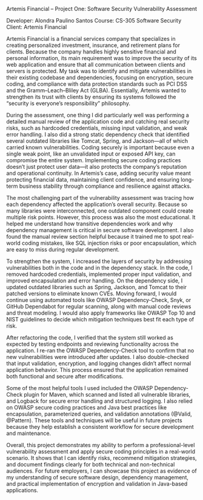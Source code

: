 Artemis Financial – Project One: Software Security Vulnerability Assessment

Developer: Alondra Paulino Santos
Course: CS-305 Software Security
Client: Artemis Financial

Artemis Financial is a financial services company that specializes in creating personalized investment, insurance, and retirement plans for clients. Because the company handles highly sensitive financial and personal information, its main requirement was to improve the security of its web application and ensure that all communication between clients and servers is protected. My task was to identify and mitigate vulnerabilities in their existing codebase and dependencies, focusing on encryption, secure coding, and compliance with data protection standards such as PCI DSS and the Gramm–Leach–Bliley Act (GLBA). Essentially, Artemis wanted to strengthen its trust with clients by ensuring its systems followed the “security is everyone’s responsibility” philosophy.

During the assessment, one thing I did particularly well was performing a detailed manual review of the application code and catching real security risks, such as hardcoded credentials, missing input validation, and weak error handling. I also did a strong static dependency check that identified several outdated libraries like Tomcat, Spring, and Jackson—all of which carried known vulnerabilities. Coding securely is important because even a single weak point, like an unvalidated input or exposed API key, can compromise the entire system. Implementing secure coding practices doesn’t just protect user data—it also protects the company’s reputation and operational continuity. In Artemis’s case, adding security value meant protecting financial data, maintaining client confidence, and ensuring long-term business stability through compliance and resilience against attacks.

The most challenging part of the vulnerability assessment was tracing how each dependency affected the application’s overall security. Because so many libraries were interconnected, one outdated component could create multiple risk points. However, this process was also the most educational. It helped me understand how transitive dependencies work and why dependency management is critical in secure software development. I also found the manual review section helpful because it trained me to spot real-world coding mistakes, like SQL injection risks or poor encapsulation, which are easy to miss during regular development.

To strengthen the system, I increased the layers of security by addressing vulnerabilities both in the code and in the dependency stack. In the code, I removed hardcoded credentials, implemented proper input validation, and improved encapsulation and error handling. On the dependency side, I updated outdated libraries such as Spring, Jackson, and Tomcat to their patched versions to eliminate known CVEs. Moving forward, I would continue using automated tools like OWASP Dependency-Check, Snyk, or GitHub Dependabot for regular scanning, along with manual code reviews and threat modeling. I would also apply frameworks like OWASP Top 10 and NIST guidelines to decide which mitigation techniques best fit each type of risk.

After refactoring the code, I verified that the system still worked as expected by testing endpoints and reviewing functionality across the application. I re-ran the OWASP Dependency-Check tool to confirm that no new vulnerabilities were introduced after updates. I also double-checked that input validation, encryption, and logging changes didn’t affect normal application behavior. This process ensured that the application remained both functional and secure after modifications.

Some of the most helpful tools I used included the OWASP Dependency-Check plugin for Maven, which scanned and listed all vulnerable libraries, and Logback for secure error handling and structured logging. I also relied on OWASP secure coding practices and Java best practices like encapsulation, parameterized queries, and validation annotations (@Valid, @Pattern). These tools and techniques will be useful in future projects because they help establish a consistent workflow for secure development and maintenance.

Overall, this project demonstrates my ability to perform a professional-level vulnerability assessment and apply secure coding principles in a real-world scenario. It shows that I can identify risks, recommend mitigation strategies, and document findings clearly for both technical and non-technical audiences. For future employers, I can showcase this project as evidence of my understanding of secure software design, dependency management, and practical implementation of encryption and validation in Java-based applications.
